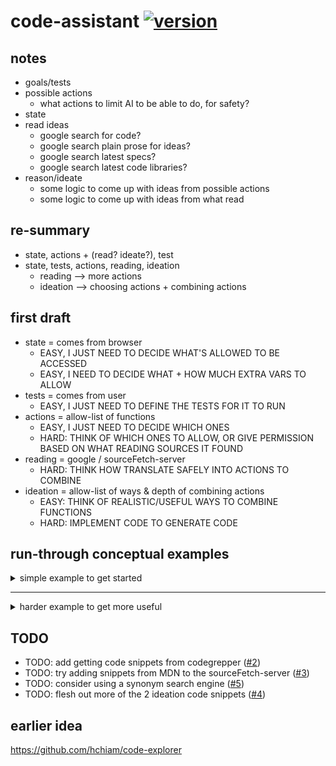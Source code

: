 # code-assistant [![version](https://img.shields.io/github/release/hchiam/code-assistant)](https://github.com/hchiam/code-assistant/releases)

## notes

- goals/tests
- possible actions
  - what actions to limit AI to be able to do, for safety?
- state
- read ideas
  - google search for code?
  - google search plain prose for ideas?
  - google search latest specs?
  - google search latest code libraries?
- reason/ideate
  - some logic to come up with ideas from possible actions
  - some logic to come up with ideas from what read

## re-summary

- state, actions + (read? ideate?), test
- state, tests, actions, reading, ideation
  - reading --> more actions
  - ideation --> choosing actions + combining actions

## first draft

- state = comes from browser
  - EASY, I JUST NEED TO DECIDE WHAT'S ALLOWED TO BE ACCESSED
  - EASY, I NEED TO DECIDE WHAT + HOW MUCH EXTRA VARS TO ALLOW
- tests = comes from user
  - EASY, I JUST NEED TO DEFINE THE TESTS FOR IT TO RUN
- actions = allow-list of functions
  - EASY, I JUST NEED TO DECIDE WHICH ONES
  - HARD: THINK OF WHICH ONES TO ALLOW, OR GIVE PERMISSION BASED ON WHAT READING SOURCES IT FOUND
- reading = google / sourceFetch-server
  - HARD: THINK HOW TRANSLATE SAFELY INTO ACTIONS TO COMBINE
- ideation = allow-list of ways & depth of combining actions
  - EASY: THINK OF REALISTIC/USEFUL WAYS TO COMBINE FUNCTIONS
  - HARD: IMPLEMENT CODE TO GENERATE CODE

## run-through conceptual examples

<details>
<summary>simple example to get started</summary>

- state
  - window
  - outputValue
  - outputObject
- tests: get the window width
  - outputValue === window.innerWidth
  - outputObject === window
- actions

- get actions by searching the input window object API of props + functions for things that most closely match width

  ```js
  // reference https://github.com/hchiam/code-explorer/blob/master/public/api-search.js
  function findKeys(obj, lookingFor) {
    const keys = new Set();
    Object.keys(obj).map((k) => {
      keys.add(k);
    });
    Object.keys(Object.getPrototypeOf(obj)).map((k) => {
      keys.add(k);
    });
    if (obj.__proto__ && Object.getPrototypeOf(obj.__proto__)) {
      Object.getOwnPropertyNames(Object.getPrototypeOf(obj.__proto__)).map(
        (k) => {
          keys.add(k);
        }
      );
    }
    Object.getOwnPropertyNames(obj).map((k) => {
      keys.add(k);
    });
    const matches = [];
    const found = [...keys].some((k) => {
      const found = k.toLowerCase().includes(lookingFor.toLowerCase());
      if (found) matches.push(k);
    });
    return matches;
  }
  console.log(findKeys(Math, "pow"));
  console.log(findKeys(NaN, "string"));
  // TODO: get google description of object.key
  // TODO: show user the info and ask user permission
  // TODO: add to list of allowed actions
  // TODO: perform actions that were allowed
  // TODO: always ask about actions that weren't allowed
  ```

- reading
  - search google / sourceFetch-server
    - <https://github.com/hchiam/code-explorer/blob/master/public/google.js>
    - <https://codepen.io/hchiam/full/PEMgBN>
  - search MDN web APIs
    - TODO: get snippets from MDN
  - (what about frameworks or libraries?)
    - (just stick to low-level APIs for now?)
- ideation

  - combos: object, function(), object.object, object.function(), function(object), object.function(object2), function(object).function(), any of the above but in sequence, any of the above, but inside a function callback

    - but object.function() is like object.object but typeof
    - and function() is actually window.function()
    - and try function(object) only if has param

      ```js
      function hasParameters(fun) {
        const match = fun.toString().match(/\((.+?)\)/)?.[1];
        if (!match) return false;
        return Array.from(match).some((x) => x !== " ");
      }
      // TODO: test a = () => {}
      // TODO: test a = ( ) => {}
      // TODO: test a = (b) => {}
      // TODO: test a = (b,c) => {}
      // TODO: test a = (b, c) => {}
      // TODO: test function a() {}
      // TODO: test function a( ) {}
      // TODO: test function a(b) {}
      // TODO: test function a(b,c) {}
      // TODO: test function a(b, c) {}
      ```

    - so more like:
      - 1. object === answer? or test passes?
      - 2. window === answer? or test passes?
      - 3. object.somePropOrFun === answer? or test passes?
      - 4. object.somePropOrFun() === answer? or test passes?
      - 5. window.somePropOrFun === answer? or test passes?
      - 6. window.somePropOrFun() === answer? or test passes?
      - 7. object.someFun(someObj) === answer? or test passes?
        - if hasParameters(object.someFun)
      - 8. window.someFun(someObj) === answer? or test passes?
        - if hasParameters(window.someFun)
      - a) sequence --> test passes?
      - b) chained === answer? or test passes?
      - c) nested === answer? or test passes?

  ```js
  function exploreApi_1_step(obj, key) {
    return obj; // 1
    return window; // 2
    if (findKeys(obj, key)) {
      return obj.key; // 3
      if (typeof obj.key === "function") {
        return obj[key](); // 4
        if (hasParameters(obj.key)) {
          return obj[key](`someOtherObject???`); // 5
        }
      }
    }
    if (findKeys(window, key)) {
      return window.key; // 6
      if (typeof window.key === "function") {
        return window[key](); // 7
        if (hasParameters(window.key)) {
          return window[key](`someOtherObject???`); // 8
        }
      }
    }
  }
  function exploreApi_2_step(objectKeyPairsOrActionsAvail) {
    const actions = objectKeyPairsOrActionsAvail;
    for (let i = 0; i < actions[i].length; i++) {
      for (let j = 0; j < actions[j].length; j++) {
        trySequence(actions[i], actions[j]); // a)
        tryChain(actions[i], actions[j]); // b)
        tryNesting(actions[i], actions[j]); // c)
      }
    }
  }
  function trySequence(action1, action2) {
    return output;
  }
  function tryChain(action1, action2) {
    return output;
  }
  function tryNesting(action1, action2) {
    return output;
  }
  ```

</details>

<hr/>

<details>
<summary>harder example to get more useful</summary>

- state
  - document.body
  - outputValue = []
  - outputObject = outputValue
- tests: get the URLs of all the images on the page
  - outputValue === ['1.png','2.png','3.png']
  - outputObject === outputValue
    - maybe we usually don't need to validate parent object?
- actions
  - get actions by searching the document.body object API of props + functions for things that most closely match: "get", "URLs", "all", "images", "page"
    - (see JS code in previous example)
- reading
  - search google / sourceFetch-server
    - <https://github.com/hchiam/code-explorer/blob/master/public/google.js>
    - <https://codepen.io/hchiam/full/PEMgBN>
  - search MDN web APIs
    - TODO: get snippets from MDN
  - (what about frameworks or libraries?)
    - (just stick to low-level APIs for now?)
- ideation
  - (see JS code in previous example)

</details>

## TODO

- TODO: add getting code snippets from codegrepper ([#2](https://github.com/hchiam/code-assistant/issues/2))
- TODO: try adding snippets from MDN to the sourceFetch-server ([#3](https://github.com/hchiam/code-assistant/issues/3))
- TODO: consider using a synonym search engine ([#5](https://github.com/hchiam/code-assistant/issues/5))
- TODO: flesh out more of the 2 ideation code snippets ([#4](https://github.com/hchiam/code-assistant/issues/4))

## earlier idea

<https://github.com/hchiam/code-explorer>
